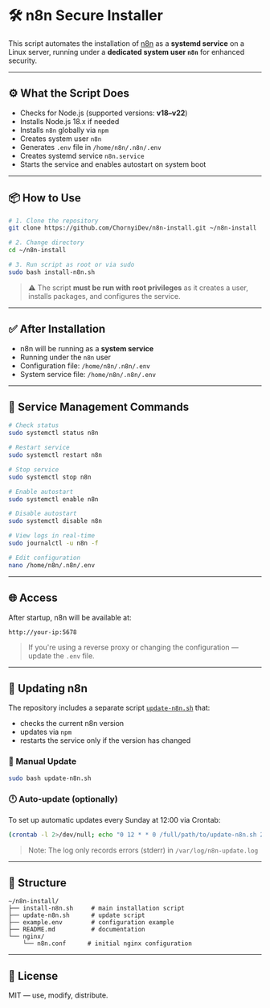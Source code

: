 # 🛠️ n8n Secure Installer

This script automates the installation of [n8n](https://n8n.io) as a **systemd service** on a Linux server, running under a **dedicated system user `n8n`** for enhanced security.

---

## ⚙️ What the Script Does

* Checks for Node.js (supported versions: **v18–v22**)
* Installs Node.js 18.x if needed
* Installs `n8n` globally via `npm`
* Creates system user `n8n`
* Generates `.env` file in `/home/n8n/.n8n/.env`
* Creates systemd service `n8n.service`
* Starts the service and enables autostart on system boot

---

## 📦 How to Use

```bash
# 1. Clone the repository
git clone https://github.com/ChornyiDev/n8n-install.git ~/n8n-install

# 2. Change directory
cd ~/n8n-install

# 3. Run script as root or via sudo
sudo bash install-n8n.sh
```

> ⚠️ The script **must be run with root privileges** as it creates a user, installs packages, and configures the service.

---

## ✅ After Installation

* n8n will be running as a **system service**
* Running under the `n8n` user
* Configuration file:
  `/home/n8n/.n8n/.env`
* System service file:
  `/home/n8n/.n8n/.env`

---

## 🔧 Service Management Commands

```bash
# Check status
sudo systemctl status n8n

# Restart service
sudo systemctl restart n8n

# Stop service
sudo systemctl stop n8n

# Enable autostart
sudo systemctl enable n8n

# Disable autostart
sudo systemctl disable n8n

# View logs in real-time
sudo journalctl -u n8n -f

# Edit configuration
nano /home/n8n/.n8n/.env
```

---

## 🌐 Access

After startup, n8n will be available at:

```
http://your-ip:5678
```

> If you're using a reverse proxy or changing the configuration — update the `.env` file.

---

## 📅 Updating n8n

The repository includes a separate script [`update-n8n.sh`](./update-n8n.sh) that:

- checks the current n8n version
- updates via `npm`
- restarts the service only if the version has changed

### 🔧 Manual Update

```bash
sudo bash update-n8n.sh
```

### 🕛 Auto-update (optionally)

To set up automatic updates every Sunday at 12:00 via Crontab:

```bash
(crontab -l 2>/dev/null; echo "0 12 * * 0 /full/path/to/update-n8n.sh 2>> /var/log/n8n-update.log") | crontab -
```

> Note: The log only records errors (stderr) in `/var/log/n8n-update.log`

---

## 📁 Structure

```
~/n8n-install/
├── install-n8n.sh     # main installation script
├── update-n8n.sh      # update script
├── example.env        # configuration example
├── README.md          # documentation
└── nginx/            
    └── n8n.conf      # initial nginx configuration
```

---

## 📜 License

MIT — use, modify, distribute.

